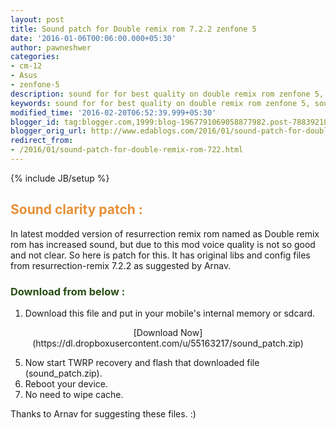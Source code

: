 ```yaml
---
layout: post
title: Sound patch for Double remix rom 7.2.2 zenfone 5
date: '2016-01-06T00:06:00.000+05:30'
author: pawneshwer
categories:
- cm-12
- Asus
- zenfone-5
description: sound for for best quality on double remix rom zenfone 5, sound clarity patch for double remix rom zenfone 5
keywords: sound for for best quality on double remix rom zenfone 5, sound clarity patch for double remix rom zenfone 5
modified_time: '2016-02-20T06:52:39.999+05:30'
blogger_id: tag:blogger.com,1999:blog-1967791069058877982.post-7883921834709966827
blogger_orig_url: http://www.edablogs.com/2016/01/sound-patch-for-double-remix-rom-722.html
redirect_from:
- /2016/01/sound-patch-for-double-remix-rom-722.html
---
```


{% include JB/setup %}


## <span style="color: #e69138;">Sound clarity patch :</span>

In latest modded version of resurrection remix rom named as Double remix rom has increased sound, but due to this mod voice quality is not so good and not clear. So here is patch for this. It has original libs and config files from resurrection-remix 7.2.2 as suggested by Arnav.  

### <span style="color: #274e13;">Download from below :</span>

1.  Download this file and put in your mobile's internal memory or sdcard.

<div style="text-align: center;">[Download Now](https://dl.dropboxusercontent.com/u/55163217/sound_patch.zip)</div>

5.  Now start TWRP recovery and flash that downloaded file (sound_patch.zip).
6.  Reboot your device.
7.  No need to wipe cache.

Thanks to Arnav for suggesting these files. :)
